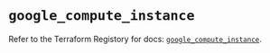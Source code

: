 # `google_compute_instance`

Refer to the Terraform Registory for docs: [`google_compute_instance`](https://registry.terraform.io/providers/hashicorp/google/4.65.2/docs/resources/compute_instance).
